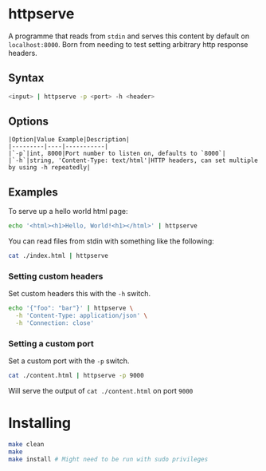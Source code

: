 # httpserve

A programme that reads from `stdin` and serves this content by default on `localhost:8000`. Born from needing to test setting arbitrary http response headers.

## Syntax

```bash
<input> | httpserve -p <port> -h <header> 
```
## Options
```
|Option|Value Example|Description|
|---------|----|-----------|
|`-p`|int, 8000|Port number to listen on, defaults to `8000`|
|`-h`|string, 'Content-Type: text/html'|HTTP headers, can set multiple by using -h repeatedly|
```

## Examples

To serve up a hello world html page:

```bash
echo '<html><h1>Hello, World!<h1></html>' | httpserve
```

You can read files from stdin with something like the following:

```bash
cat ./index.html | httpserve
```

### Setting custom headers
Set custom headers this with the  `-h` switch.

```bash
echo '{"foo": "bar"}' | httpserve \
  -h 'Content-Type: application/json' \
  -h 'Connection: close'
```

### Setting a custom port
Set a custom port with the `-p` switch.

```bash
cat ./content.html | httpserve -p 9000
```
Will serve the output of `cat ./content.html` on port `9000`


# Installing
```bash
make clean
make
make install # Might need to be run with sudo privileges
```

